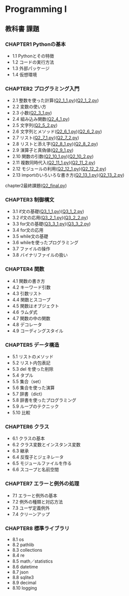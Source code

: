 # Programming I
## 教科書 課題
### CHAPTER1 Pythonの基本
- 1.1 Pythonとその特徴
- 1.2 コードの実行方法
- 1.3 外部パッケージ
- 1.4 仮想環境
### CHAPTER2 プログラミング入門
- 2.1 整数を使った計算([Q2_1_1.py](CHAPTER02/Q2_1_1.py))([Q2_1_2.py](CHAPTER02/Q2_1_2.py))
- 2.2 変数の使い方
- 2.3 小数([Q2_3_1.py](CHAPTER02/Q2_3_1.py))
- 2.4 組み込み関数([Q2_4_1.py](CHAPTER02/Q2_4_1.py))  
- 2.5 文字列([Q2_5_2.py](CHAPTER02/Q2_5_2.py))
- 2.6 文字列とメソッド([Q2_6_1.py](CHAPTER02/Q2_6_1.py))([Q2_6_2.py](CHAPTER02/Q2_6_2.py))
- 2.7 リスト([Q2_7_1.py](CHAPTER02/Q2_7_1.py))([Q2_7_2.py](CHAPTER02/Q2_7_2.py))
- 2.8 リストと添え字([Q2_8_1.py](CHAPTER02/Q2_8_1.py))([Q2_8_2.py](CHAPTER02/Q2_8_2.py))
- 2.9 演算子と真偽値([Q2_9_1.py](CHAPTER02/Q2_9_1.py))
- 2.10 関数の引数([Q2_10_1.py](CHAPTER02/Q2_10_1.py))([Q2_10_2.py](CHAPTER02/Q2_10_2.py))
- 2.11 複数同時代入([Q2_11_1.py](CHAPTER02/Q2_11_1.py))([Q2_11_2.py](CHAPTER02/Q2_11_2.py))
- 2.12 モジュールの利用([Q2_12_1.py](CHAPTER02/Q2_12_1.py))([Q2_12_2.py](CHAPTER02/Q2_12_2.py))
- 2.13 importのいろいろな書き方([Q2_13_1.py](CHAPTER02/Q2_13_1.py))([Q2_13_2.py](CHAPTER02/Q2_13_2.py))

chapter2最終課題([Q2_final.py](CHAPTER02/Q2_final.py))
### CHAPTER3 制御構文
- 3.1 if文の基礎([Q3_1_1.py](CHAPTER03/Q3_1_1.py))([Q3_1_2.py](CHAPTER03/Q3_1_2.py))
- 3.2 if文の応用([Q3_2_1.py](CHAPTER03/Q3_2_1.py))([Q3_2_2.py](CHAPTER03/Q3_2_2.py))
- 3.3 for文の基礎([Q3_3_1.py](CHAPTER03/Q3_3_1.py))([Q3_3_2.py](CHAPTER03/Q3_3_2.py))
- 3.4 for文の応用
- 3.5 while文の基礎
- 3.6 whileを使ったプログラミング
- 3.7 ファイルの操作
- 3.8 バイナリファイルの扱い
### CHAPTER4 関数
- 4.1 関数の書き方
- 4.2 キーワード引数
- 4.3 引数リスト
- 4.4 関数とスコープ
- 4.5 関数はオブジェクト
- 4.6 ラムダ式
- 4.7 関数の中の関数
- 4.8 デコレータ
- 4.9 コーディングスタイル
### CHAPTER5 データ構造
- 5.1 リストのメソッド
- 5.2 リスト内包表記
- 5.3 del を使った削除
- 5.4 タプル
- 5.5 集合（set）
- 5.6 集合を使った演算
- 5.7 辞書（dict）
- 5.8 辞書を使ったプログラミング
- 5.9 ループのテクニック
- 5.10 比較
### CHAPTER6 クラス
- 6.1 クラスの基本
- 6.2 クラス変数とインスタンス変数
- 6.3 継承
- 6.4 反復子とジェネレータ
- 6.5 モジュールファイルを作る
- 6.6 スコープと名前空間
### CHAPTER7 エラーと例外の処理
- 7.1 エラーと例外の基本
- 7.2 例外の種類と対応方法
- 7.3 ユーザ定義例外
- 7.4 クリーンアップ
### CHAPTER8 標準ライブラリ
- 8.1 os
- 8.2 pathlib
- 8.3 collections
- 8.4 re
- 8.5 math／statistics
- 8.6 datetime
- 8.7 json
- 8.8 sqlite3
- 8.9 decimal
- 8.10 logging
